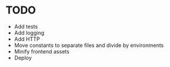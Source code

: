 # TODO

* Add tests
* Add logging
* Add HTTP
* Move constants to separate files and divide by environments
* Minify frontend assets
* Deploy
